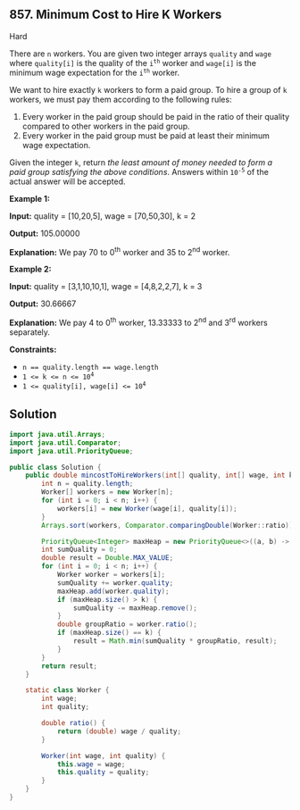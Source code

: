 ## 857\. Minimum Cost to Hire K Workers

Hard

There are `n` workers. You are given two integer arrays `quality` and `wage` where `quality[i]` is the quality of the <code>i<sup>th</sup></code> worker and `wage[i]` is the minimum wage expectation for the <code>i<sup>th</sup></code> worker.

We want to hire exactly `k` workers to form a paid group. To hire a group of `k` workers, we must pay them according to the following rules:

1.  Every worker in the paid group should be paid in the ratio of their quality compared to other workers in the paid group.
2.  Every worker in the paid group must be paid at least their minimum wage expectation.

Given the integer `k`, return _the least amount of money needed to form a paid group satisfying the above conditions_. Answers within <code>10<sup>-5</sup></code> of the actual answer will be accepted.

**Example 1:**

**Input:** quality = [10,20,5], wage = [70,50,30], k = 2

**Output:** 105.00000

**Explanation:** We pay 70 to 0<sup>th</sup> worker and 35 to 2<sup>nd</sup> worker.

**Example 2:**

**Input:** quality = [3,1,10,10,1], wage = [4,8,2,2,7], k = 3

**Output:** 30.66667

**Explanation:** We pay 4 to 0<sup>th</sup> worker, 13.33333 to 2<sup>nd</sup> and 3<sup>rd</sup> workers separately.

**Constraints:**

*   `n == quality.length == wage.length`
*   <code>1 <= k <= n <= 10<sup>4</sup></code>
*   <code>1 <= quality[i], wage[i] <= 10<sup>4</sup></code>

## Solution

```java
import java.util.Arrays;
import java.util.Comparator;
import java.util.PriorityQueue;

public class Solution {
    public double mincostToHireWorkers(int[] quality, int[] wage, int k) {
        int n = quality.length;
        Worker[] workers = new Worker[n];
        for (int i = 0; i < n; i++) {
            workers[i] = new Worker(wage[i], quality[i]);
        }
        Arrays.sort(workers, Comparator.comparingDouble(Worker::ratio));

        PriorityQueue<Integer> maxHeap = new PriorityQueue<>((a, b) -> Integer.compare(b, a));
        int sumQuality = 0;
        double result = Double.MAX_VALUE;
        for (int i = 0; i < n; i++) {
            Worker worker = workers[i];
            sumQuality += worker.quality;
            maxHeap.add(worker.quality);
            if (maxHeap.size() > k) {
                sumQuality -= maxHeap.remove();
            }
            double groupRatio = worker.ratio();
            if (maxHeap.size() == k) {
                result = Math.min(sumQuality * groupRatio, result);
            }
        }
        return result;
    }

    static class Worker {
        int wage;
        int quality;

        double ratio() {
            return (double) wage / quality;
        }

        Worker(int wage, int quality) {
            this.wage = wage;
            this.quality = quality;
        }
    }
}
```